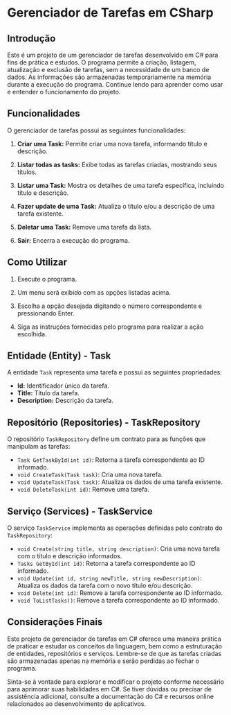 # Gerenciador de Tarefas em CSharp

## Introdução

Este é um projeto de um gerenciador de tarefas desenvolvido em C# para fins de prática e estudos. O programa permite a criação, listagem, atualização e exclusão de tarefas, sem a necessidade de um banco de dados. As informações são armazenadas temporariamente na memória durante a execução do programa. Continue lendo para aprender como usar e entender o funcionamento do projeto.

## Funcionalidades

O gerenciador de tarefas possui as seguintes funcionalidades:

1. **Criar uma Task:** Permite criar uma nova tarefa, informando título e descrição.

2. **Listar todas as tasks:** Exibe todas as tarefas criadas, mostrando seus títulos.

3. **Listar uma Task:** Mostra os detalhes de uma tarefa específica, incluindo título e descrição.

4. **Fazer update de uma Task:** Atualiza o título e/ou a descrição de uma tarefa existente.

5. **Deletar uma Task:** Remove uma tarefa da lista.

6. **Sair:** Encerra a execução do programa.

## Como Utilizar

1. Execute o programa.

2. Um menu será exibido com as opções listadas acima.

3. Escolha a opção desejada digitando o número correspondente e pressionando Enter.

4. Siga as instruções fornecidas pelo programa para realizar a ação escolhida.

## Entidade (Entity) - Task

A entidade `Task` representa uma tarefa e possui as seguintes propriedades:

- **Id:** Identificador único da tarefa.
- **Title:** Título da tarefa.
- **Description:** Descrição da tarefa.

## Repositório (Repositories) - TaskRepository

O repositório `TaskRepository` define um contrato para as funções que manipulam as tarefas:

- `Task GetTaskById(int id)`: Retorna a tarefa correspondente ao ID informado.
- `void CreateTask(Task task)`: Cria uma nova tarefa.
- `void UpdateTask(Task task)`: Atualiza os dados de uma tarefa existente.
- `void DeleteTask(int id)`: Remove uma tarefa.

## Serviço (Services) - TaskService

O serviço `TaskService` implementa as operações definidas pelo contrato do `TaskRepository`:

- `void Create(string title, string description)`: Cria uma nova tarefa com o título e descrição informados.
- `Tasks GetById(int id)`: Retorna a tarefa correspondente ao ID informado.
- `void Update(int id, string newTitle, string newDescription)`: Atualiza os dados da tarefa com o novo título e/ou descrição.
- `void Delete(int id)`: Remove a tarefa correspondente ao ID informado.
- `void ToListTasks()`: Remove a tarefa correspondente ao ID informado.

## Considerações Finais

Este projeto de gerenciador de tarefas em C# oferece uma maneira prática de praticar e estudar os conceitos da linguagem, bem como a estruturação de entidades, repositórios e serviços. Lembre-se de que as tarefas criadas são armazenadas apenas na memória e serão perdidas ao fechar o programa.

Sinta-se à vontade para explorar e modificar o projeto conforme necessário para aprimorar suas habilidades em C#. Se tiver dúvidas ou precisar de assistência adicional, consulte a documentação do C# e recursos online relacionados ao desenvolvimento de aplicativos.